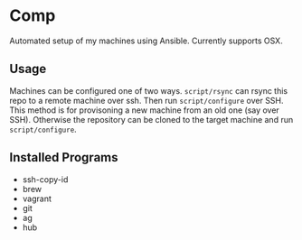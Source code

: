 # Comp

Automated setup of my machines using Ansible. Currently supports OSX.

## Usage

Machines can be configured one of two ways. `script/rsync` can rsync
this repo to a remote machine over ssh. Then run `script/configure`
over SSH. This method is for provisoning a new machine from an old one
(say over SSH). Otherwise the repository can be cloned to the target
machine and run `script/configure`.

## Installed Programs

- ssh-copy-id
- brew
- vagrant
- git
- ag
- hub
